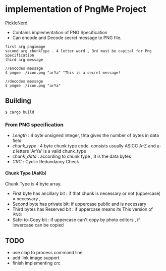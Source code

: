 # implementation of PngMe Project 

[PickleNerd](https://picklenerd.github.io/pngme_book/introduction.html)

- Contains implementation of PNG Specification
- Can encode and Decode secret message to PNG file. 

```
first arg pngimage
second arg chunkType . 4 letter word , 3rd must be capital for Png Specification
third arg message 

//encodes message
$ pngme ./icon.png "arYa" "This is a secret message!

//decodes message
$ pngme ./icon.png "arYa"
```


## Building

```
$ cargo build
```

### From PNG specification

- *Length* : 4 byte unsigned integer, thta gives the number of bytes in data field
- *chunk_type* : 4 byte chunk type code. consists usually ASICC A-Z and a-z letters 'ArYa' is a valid chunk_type
- *chunk_data* : according to chunk type , it is the data bytes
- *CRC* : Cyclic Redundancy Check 


#### Chunk Type (AaKb)
Chunk Type is 4 byte array. 
 - First byte has ancillary bit : if that chunk is necessary or not (uppercase) = necessary , 
 - Second byte has private bit: if uppercase public and is necessary 
 - Third bytes has Reserved bit : if uppercase means its This version of PNG
 - Safe-to-Copy bit : if uppercase can't copy by photo editors , if lowercase can be copied


## TODO
- use clap to process command line
- add link image support
- finish implementing crc
